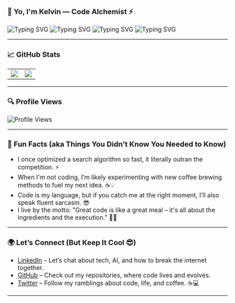 ### 👋 Yo, I'm Kelvin — Code Alchemist ⚡️

![Typing SVG](https://readme-typing-svg.demolab.com?font=Fira+Code&pause=1000&width=600&lines=🧪+Turning+coffee+into+clean+code...)
![Typing SVG](https://readme-typing-svg.demolab.com?font=Fira+Code&pause=1000&width=600&lines=🧠+Building+brains+into+apps+with+AI+magic)
![Typing SVG](https://readme-typing-svg.demolab.com?font=Fira+Code&pause=1000&width=700&lines=🌍+Code+that+connects+people,+pixels,+and+purpose)
![Typing SVG](https://readme-typing-svg.demolab.com?font=Fira+Code&pause=1000&width=700&lines=🚀+Exploring+tech+galaxies+line+by+line)

---

### 📈 GitHub Stats

<table>
  <tr>
    <td>
      <img src="https://github-readme-stats.vercel.app/api?username=kelvin-go-get&show_icons=true&theme=radical" />
    </td>
    <td>
      <img src="https://github-readme-stats.vercel.app/api/top-langs/?username=kelvin-go-get&layout=compact&theme=radical" />
    </td>
  </tr>
</table>

---

### 🔍 Profile Views

![Profile Views](https://komarev.com/ghpvc/?username=kelvin-go-get&color=blue&style=flat)

---
### 🚀 Fun Facts (aka Things You Didn't Know You Needed to Know)

- I once optimized a search algorithm so fast, it literally outran the competition. ⚡️
- When I'm not coding, I’m likely experimenting with new coffee brewing methods to fuel my next idea. ☕💡
- Code is my language, but if you catch me at the right moment, I’ll also speak fluent sarcasm. 😎
- I live by the motto: "Great code is like a great meal – it's all about the ingredients and the execution." 🍳🍴

---

### 🌍 Let’s Connect (But Keep It Cool 😎)

- [LinkedIn](https://www.linkedin.com/in/kelvin-njuiri-40b492346/) – Let’s chat about tech, AI, and how to break the internet together.
- [GitHub](https://github.com/kelvin-go-get) – Check out my repositories, where code lives and evolves.
- [Twitter](https://x.com/k31v9n) – Follow my ramblings about code, life, and coffee. ☕💻

---

